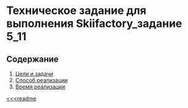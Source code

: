 # Техническое задание для выполнения Skiifactory_задание 5_11

## Содержание

1. [Цели и задачи](./goalsandobjectives.md)
2. [Способ реализации](./method.md)
3. [Время реализации](./time.md)

<!-- Сформулировать то, что должно быть реализовано в конечном итоге. 

Без четкого понимания конечной цели невозможно создать качественный продукт, который полностью устроил бы заказчика. Поэтому, чем лучше будет поставлена цель работы перед разработчиком, тем предпочтительней будет полученный конечный результат.
Для разработчика четко сформулированная цель всего проекта дает полное понимание всей сути поставленной задачи. Для заказчика цель работы дает осознание всех задач, которые решаются по мере продвижения работы.-->

[<<<readme](../README.md)